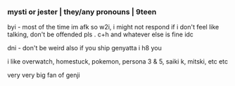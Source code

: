 ### mysti or jester | they/any pronouns | 9teen

byi - most of the time im afk so w2i, i might not respond if i don't feel like talking, don't be offended pls .
c+h and whatever else is fine idc

dni - don't be weird also if you ship genyatta i h8 you

i like overwatch, homestuck, pokemon, persona 3 & 5, saiki k, mitski, etc etc

very very big fan of genji 
